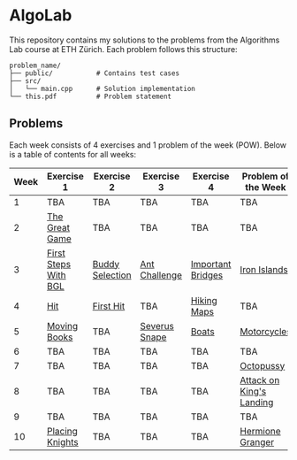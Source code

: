 # AlgoLab
This repository contains my solutions to the problems from the Algorithms Lab course at ETH Zürich. Each problem follows this structure:

```
problem_name/
├── public/           # Contains test cases
├── src/
│   └── main.cpp      # Solution implementation
└── this.pdf          # Problem statement
```

## Problems

Each week consists of 4 exercises and 1 problem of the week (POW). Below is a table of contents for all weeks:

| Week | Exercise 1 | Exercise 2 | Exercise 3 | Exercise 4 | Problem of the Week |
|------|------------|------------|------------|------------|---------------------|
| 1 | TBA | TBA | TBA | TBA | TBA |
| 2 | [The Great Game](week02/the_great_game) | TBA | TBA | TBA | TBA |
| 3 | [First Steps With BGL](week03/first_steps_with_bgl) | [Buddy Selection](week03/buddy_selection) | [Ant Challenge](week03/ant_challenge) | [Important Bridges](week03/important_bridges) | [Iron Islands](week03/iron_islands) |
| 4 | [Hit](week04/hit) | [First Hit](week04/first_hit) | TBA | [Hiking Maps](week04/hiking_maps) | TBA |
| 5 | [Moving Books](week05/moving_books) | TBA | [Severus Snape](week05/severus_snape) | [Boats](week05/boats) | [Motorcycles](week05/motorcycles) |
| 6 | TBA | TBA | TBA | TBA | TBA |
| 7 | TBA | TBA | TBA | TBA | [Octopussy](week07/octopussy/) |
| 8 | TBA | TBA | TBA | TBA | [Attack on King's Landing](week08/attack_on_kings_landing) |
| 9 | TBA | TBA | TBA | TBA | TBA |
| 10| [Placing Knights](week10/placing_knights) | TBA | TBA | TBA | [Hermione Granger](week10/hermione_granger) |

